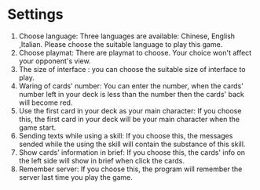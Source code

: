 # Settings 
1. Choose language: Three languages are available: Chinese, English ,Italian. Please choose the suitable language to play this game.
2. Choose playmat: There are playmat to choose. Your choice won't affect your opponent's view.
3. The size of interface : you can choose the suitable size of interface to play.
4. Waring of cards' number: You can enter the number, when the cards' number left in your deck is less than the number then the cards' back will become red.
5. Use the first card in your deck as your main character: If you choose this, the first card in your deck will be your main character when the game start.
6. Sending texts while using a skill: If you choose this, the messages sended while the using the skill will contain the substance of this skill.
7. Show cards' information in brief: If you choose this, the cards' info on the left side will show in brief when click the cards.
8. Remember server: If you choose this, the program will remember the server last time you play the game.

